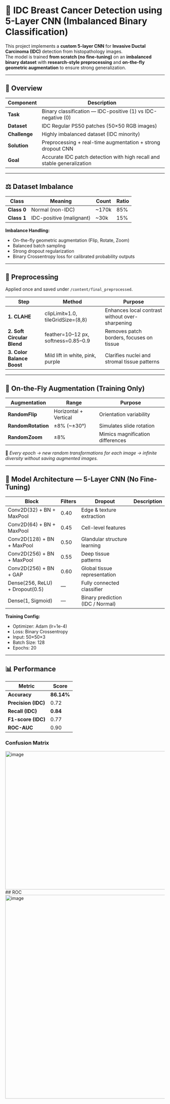 # 🧬 IDC Breast Cancer Detection using 5-Layer CNN (Imbalanced Binary Classification)

This project implements a **custom 5-layer CNN** for **Invasive Ductal Carcinoma (IDC)** detection from histopathology images.  
The model is trained **from scratch (no fine-tuning)** on an **imbalanced binary dataset** with **research-style preprocessing** and **on-the-fly geometric augmentation** to ensure strong generalization.

---

## 📘 Overview

| Component | Description |
|------------|-------------|
| **Task** | Binary classification — IDC-positive (1) vs IDC-negative (0) |
| **Dataset** | IDC Regular PS50 patches (50×50 RGB images) |
| **Challenge** | Highly imbalanced dataset (IDC minority) |
| **Solution** | Preprocessing + real-time augmentation + strong dropout CNN |
| **Goal** | Accurate IDC patch detection with high recall and stable generalization |

---

## ⚖️ Dataset Imbalance

| Class | Meaning | Count | Ratio |
|--------|----------|--------|--------|
| **Class 0** | Normal (non-IDC) | ~170k | 85% |
| **Class 1** | IDC-positive (malignant) | ~30k | 15% |

**Imbalance Handling:**
- On-the-fly geometric augmentation (Flip, Rotate, Zoom)
- Balanced batch sampling
- Strong dropout regularization
- Binary Crossentropy loss for calibrated probability outputs

---

## 🧪 Preprocessing

Applied once and saved under `/content/final_preprocessed`.

| Step | Method | Purpose |
|------|---------|----------|
| **1. CLAHE** | clipLimit≈1.0, tileGridSize=(8,8) | Enhances local contrast without over-sharpening |
| **2. Soft Circular Blend** | feather=10–12 px, softness=0.85–0.9 | Removes patch borders, focuses on tissue |
| **3. Color Balance Boost** | Mild lift in white, pink, purple | Clarifies nuclei and stromal tissue patterns |

---

## 🔄 On-the-Fly Augmentation (Training Only)

| Augmentation | Range | Purpose |
|---------------|--------|----------|
| **RandomFlip** | Horizontal + Vertical | Orientation variability |
| **RandomRotation** | ±8% (~±30°) | Simulates slide rotation |
| **RandomZoom** | ±8% | Mimics magnification differences |

🧠 *Every epoch → new random transformations for each image → infinite diversity without saving augmented images.*

---

## 🧠 Model Architecture — 5-Layer CNN (No Fine-Tuning)

| Block | Filters | Dropout | Description |
|--------|----------|----------|--------------|
| Conv2D(32) + BN + MaxPool | 0.40 | Edge & texture extraction |
| Conv2D(64) + BN + MaxPool | 0.45 | Cell-level features |
| Conv2D(128) + BN + MaxPool | 0.50 | Glandular structure learning |
| Conv2D(256) + BN + MaxPool | 0.55 | Deep tissue patterns |
| Conv2D(256) + BN + GAP | 0.60 | Global tissue representation |
| Dense(256, ReLU) + Dropout(0.5) | — | Fully connected classifier |
| Dense(1, Sigmoid) | — | Binary prediction (IDC / Normal) |

**Training Config:**  
- Optimizer: Adam (lr=1e-4)  
- Loss: Binary Crossentropy  
- Input: 50×50×3  
- Batch Size: 128  
- Epochs: 20  

---

## 📊 Performance

| Metric | Score |
|--------|--------|
| **Accuracy** | **86.14%** |
| **Precision (IDC)** | 0.72 |
| **Recall (IDC)** | **0.84** |
| **F1-score (IDC)** | 0.77 |
| **ROC-AUC** | 0.90 |

### Confusion Matrix
<img width="620" height="436" alt="image" src="https://github.com/user-attachments/assets/6496d8a7-8823-4b69-a32c-af436f9c793b" />
## ROC 
<img width="732" height="642" alt="image" src="https://github.com/user-attachments/assets/f97b4533-b60d-421f-b15b-cd72ddf9c0bb" />
